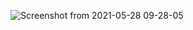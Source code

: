 ![Screenshot from 2021-05-28 09-28-05](https://user-images.githubusercontent.com/75792175/124710404-06f8e880-defd-11eb-89b7-e124f6274584.png)
